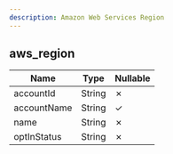 ```yaml
---
description: Amazon Web Services Region
---
```

aws_region
----------

| **Name**    | **Type** | **Nullable** |
| ----------- | -------- | ------------ |
| accountId   | String   | &cross;      |
| accountName | String   | &check;      |
| name        | String   | &cross;      |
| optInStatus | String   | &cross;      |
